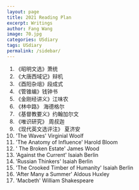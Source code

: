 ```yaml
---
layout: page
title: 2021 Reading Plan
excerpt: Writings
author: Fang Wang
image: 70.jpg
categories: USdiary
tags: USdiary
permalink: /sidebar/
---
```


1. 《昭明文选》萧统
2. 《大唐西域记》辩机
3. 《酉阳杂俎》段成式
4. 《管锥编》钱钟书
5. 《金刚经讲义》江味农
6. 《林中路》 海德格尔 
7. 《基督教要义》约翰加尔文
8. 《唯识研究》 周叔迦
9. 《现代英文选评注》 夏济安
10. 'The Waves'  Virginial Woolf
11. 'The Anatomy of Influence'  Harold Bloom
12. ' The Broken Estate'  James Wood
13. 'Against the Current'  Isaiah Berlin
14. 'Russian Thinkers'  Isaiah Berlin
15. 'The Crooked Timber of Humanity'  Isaiah Berlin
16. 'After Many a Summer'  Aldous Huxley
17. 'Macbeth'  William Shakespeare